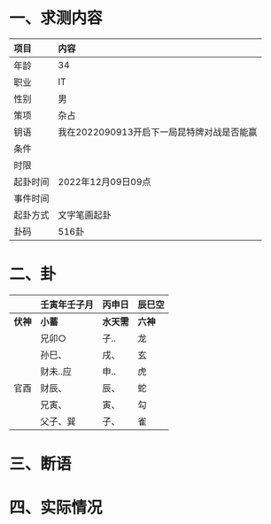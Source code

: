 # 一、求测内容
|项目|内容|
|:-|:-|
|年龄|34|
|职业|IT|
|性别|男|
|策项|杂占|
|钥语|我在2022090913开启下一局昆特牌对战是否能赢|
|条件||
|时限||
|起卦时间|2022年12月09日09点|
|事件时间||
|起卦方式|文字笔画起卦|
|卦码|516卦|

# 二、卦
||壬寅年壬子月|丙申日|辰巳空|
|:-|:-|:-|:-|
|**伏神**|**小蓄**|**水天需**|**六神**|
||兄卯○|子..|龙|
||孙巳、|戌、|玄|
||财未..应|申..|虎|
|官酉|财辰、|辰、|蛇|
||兄寅、|寅、|勾|
||父子、巽|子、|雀|


# 三、断语

# 四、实际情况